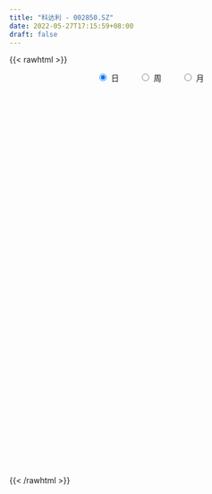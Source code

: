 ```yaml
---
title: "科达利 - 002850.SZ"
date: 2022-05-27T17:15:59+08:00
draft: false
---
```

{{< rawhtml >}}
    <div style="text-align: center">
        <label style="padding: 1rem;"><input style="margin-right: .5rem" type="radio" name="period" value="D" checked onclick="period_change(this)">日</label>
        <label style="padding: 1rem;"><input style="margin-right: .5rem" type="radio" name="period" value="W" onclick="period_change(this)">周</label>
        <label style="padding: 1rem;"><input style="margin-right: .5rem" type="radio" name="period" value="M" onclick="period_change(this)">月</label>
    </div>
    <div id="chart" style="height: 700px;"></div> 
    <script type="text/javascript">
        const D_v = [8852.21,30066.92,33154.39,33462.25,18638.58,18294.62,28351.31,39157.27,42223.7,30200.96,76128.68,51364.29,36550.21,45889.88,48882.57,44065.95,52196.34,45068.95,36604.32,23424.32,44771.76,37707.73,30859.67,38140.69,24973.86,29547.63,19395.68,15481.95,27227.5,39252.92,40523.25,29248.9,21623.69,22438.45,36012.1,44041.39,71607.81,50932.9,72960.17,74053.67,75441.62,69777.03,45376.3,66788.31,54844.62,72404.6,58725.28,47311.49,33997.04,52953.29,41732.44,45051.48,38647.37,33473.1,27329.57,33067.29,42450.78,68313.65,50047.4,38856.21,33109.71,51946.89,39412.15,42774.3,24843.84,17375.89,30153.15,24742.18,17095.13,26923.12,27243.72,26388.09,17491.39,30977.04,23630.47,27903.62,38369.24,33148.83,23748.26,42410.98,43921.45,32252.6,27781.19,37308.21,39874.77,42988.36,44381.83,28240.5,28998.34,28438.94,32382.62,58578.48,44269.0,29816.59,50413.33,41126.37,42199.83,37072.54,27801.3,41656.5,75785.31,61031.12,45985.28,38320.73,34606.17,25401.97,40719.85,44297.85,68586.89,82044.7,46610.12,36409.16,47594.82,28342.22,37047.84,50469.57,68604.83,30668.81,31199.04,24987.55,28970.82,39393.34,41716.6,35151.42,33028.85,26034.71,47794.78,44829.69,26312.33,17249.49,25497.39,25390.47,37491.61,26293.56,15249.6,22234.5,20046.37,36431.33,24786.0,25101.49,28606.16,25052.96,39548.45,17278.6,13368.01,14449.38,16641.12,17098.68,18133.66,21344.42,21238.33,28858.1,27069.37,18911.44,21521.79,20817.2,28140.37,34694.97,26286.65,23703.62,35861.76,25764.97,33074.13,28282.63,35754.27,46550.71,26034.76,27217.01,21541.18,18415.35,21951.27,12331.13,23340.0,22274.87,23998.26,24237.37,26864.11,52491.56,50272.51,20724.59,32658.2,41427.28,38353.11,27347.56,18449.79,17846.29,22499.95,28653.97,24590.87,20251.11,22431.47,19514.78,16734.54,18309.31,43935.85,62052.28,46394.76,49605.55,42332.3,35740.05,25874.8,40672.42,34314.84,28932.04,36354.86,28924.05,20476.98,16972.44,18002.49,28876.17,21839.25,16369.68,20082.23,27009.04,27562.19,23741.35,17607.93,30352.41,24797.27,24666.87,29943.02,38690.19,42003.81,30145.95,32960.08,25925.33,23025.52,17713.94,29250.82,24290.59,25429.95,43296.1,43528.25,35196.6,23747.55,26662.5,28012.64,38299.18,18262.38,15435.04,17592.13,18062.92,12735.4,17225.49,16893.81,12190.05,18705.23,21602.35,14916.63,20880.25]
const D_histogram = [0.0,0.1675724217,0.5597043369,0.8471240525,0.9894688223,1.0770447976,0.7747260476,0.3408753448,0.2390214599,0.3819154788,0.2359488609,0.4359601536,0.5074766441,0.8732900541,0.8366142433,0.836941723,0.7839920087,0.8126865635,0.7318233125,0.5307066935,-0.0594813798,-0.1966416307,-0.1116672295,0.0357059986,-0.00352274,-0.0697175345,-0.2364749903,-0.3913524127,-0.4839070036,-0.2848653751,0.0419243291,0.1378304625,0.1378435965,0.0570418689,0.0717827304,0.4799717728,1.2779261259,2.3346961695,3.557953524,4.8853265203,4.8726144934,4.3771582631,3.5645357173,2.3422982338,1.2438110774,0.935170379,0.3423909722,0.0038579256,-0.3474574544,-1.364215639,-1.6623347749,-1.5320194644,-1.5105127237,-1.3866855248,-1.608549526,-1.0066288172,-0.6822090821,0.0033242424,0.0598780716,0.1600084766,0.2716400795,-0.2881820785,-1.065545188,-1.7111669071,-2.2071659509,-2.5063536451,-2.2326283095,-2.0015513415,-1.6097876953,-1.1851541682,-1.3806911246,-1.5539640169,-1.591701278,-1.3107906602,-1.3273952261,-1.2959372856,-1.4216440313,-1.2913302402,-0.9177841742,-0.2347016973,-0.4671047641,-0.4324175726,-0.448423411,-0.7167014442,-0.539960121,0.1625385416,-0.0767755351,-0.1068075698,0.2847802381,0.249815697,0.4967047691,1.4056998018,1.3510256688,0.810000445,1.0693458871,0.9197578639,0.9305638321,0.2587114447,0.1767294749,0.895882595,1.8888429978,2.513458946,2.4622386531,2.2578278457,1.8106879881,1.3931965407,1.3487749954,1.2743015837,2.0555152913,2.7329581209,3.1755612134,3.0556919183,2.5373546923,1.800214322,1.3389357171,1.434864765,1.3900587055,1.4696677484,1.3202768537,1.32971885,1.0063912969,0.1597445789,-0.6140917469,-1.1722572236,-1.6149219669,-2.1290640603,-1.8846209434,-2.3672393375,-2.6632103313,-2.7645388675,-2.3079137375,-1.7559997325,-1.5477547456,-1.4482551945,-1.440496337,-1.0203255095,-1.1571632557,-1.8410262473,-1.8637046631,-2.0998489101,-1.7103483412,-1.8123865538,-2.1359338249,-2.0546653012,-1.8492271301,-1.8120752217,-1.9330195889,-1.850497143,-1.5940372509,-1.0720779687,-1.2719590358,-1.4164711512,-0.9235726422,-0.6187583982,-0.3342663015,-0.390135783,-0.8473041822,-1.534556741,-1.8333524981,-2.3052653484,-2.4664042722,-2.2938027303,-1.47875835,-0.4475815067,0.6176022687,1.7182155078,2.6131334364,2.5393784165,2.1381775303,1.6848828085,1.2921280093,0.7612756854,0.5229350618,0.4066001746,0.0839242726,-0.2564294815,-0.7965061838,-1.2736257132,-1.9821968724,-2.5960149026,-2.8727905622,-2.2189394809,-1.297089953,-0.6502167817,-0.3839648392,-0.3062901453,-0.2577969242,0.2629705941,0.5746231452,1.276582596,2.0394795908,2.5805776435,2.6272854011,1.9612891247,0.5177608046,-1.1723150288,-1.9833155503,-1.9783953008,-1.0971996289,-0.4648339505,0.0329908165,0.6579729372,1.601091834,2.7988413565,3.1924635664,3.0235887159,2.9564780618,2.6746916721,2.2568217907,1.4187263258,0.5669197131,-0.033490736,-0.0076993025,-0.351495985,-0.5793631228,-0.9003299025,-1.1626588149,-1.2533235966,-1.9538476387,-2.4143712158,-2.6999219351,-2.9795587528,-2.8523900353,-2.3767499066,-2.2182984616,-2.2147565842,-2.3722550205,-2.5794386244,-2.9067889737,-3.2028431588,-2.5083867239,-1.4703635443,-0.4343590878,0.2658293179,0.6430976629,1.1617602272,1.8853513638,2.9842528364,3.3752143788,3.5776156691,3.3922633077,3.3787595771,3.2030454755,3.1375320048,2.7710600187,2.4266830842,1.6766312223,1.0639103155,0.6071658947,0.1124761506]
const D_fast = [0.0,0.2094655271,0.7415235266,1.2407242553,1.6304362307,1.9872734053,1.8786361672,1.5300043007,1.4879057807,1.7262786693,1.6392992667,1.9483005978,2.1466862492,2.7308221727,2.9032999228,3.1128628333,3.2559111212,3.4877773169,3.5898698939,3.5214299484,2.9163715301,2.7300508715,2.7871084653,2.943408193,2.9032987695,2.8196745913,2.593798388,2.3410828625,2.1275515207,2.2553768053,2.5926475918,2.7230113409,2.757485374,2.6909441137,2.7236306577,3.2518126434,4.3692485279,6.0096926138,8.1224383493,10.6711429757,11.8765845722,12.4754179076,12.5539292912,11.9172663661,11.129731979,11.0548838755,10.5477022117,10.2101336465,9.7719539028,8.4141418085,7.7004389789,7.4477494233,7.0916279831,6.8687838008,6.2447824181,6.5950459226,6.7489133871,7.4352777723,7.5068011194,7.6469336435,7.8264752662,7.1946075887,6.1508581822,5.0774447362,4.0296542047,3.1038780993,2.8194463575,2.5501354901,2.5394522124,2.6677971976,2.12708746,1.5653235635,1.1296609829,1.0828739357,0.7344205632,0.4418941823,-0.0392235712,-0.2317423402,-0.0876423177,0.5367647348,0.187585477,0.1141682753,-0.0139434158,-0.46139681,-0.4196455171,0.323487781,0.0649798204,0.0082458933,0.4710287607,0.4985181438,0.8695834082,2.1300033913,2.4130856756,2.074560563,2.6012424769,2.6815939197,2.9250408459,2.3178663197,2.2800667187,3.2231904874,4.6883616397,5.9413423244,6.5056816947,6.8657278488,6.8712599883,6.802067676,7.0948398796,7.3389418637,8.6340343942,9.9947167541,11.2312101499,11.8752638344,11.9912652814,11.7041784916,11.577633816,12.0322790551,12.3349876721,12.782013652,12.9626919708,13.3045636795,13.2328339507,12.4261233775,11.4987641149,10.6475343323,9.8011390972,8.7547309888,8.5280188699,7.4535906414,6.4918170647,5.6993538116,5.5790005072,5.6919145792,5.5132208797,5.2506566322,4.8982914054,5.0633808556,4.6372522954,3.493132742,3.0045281604,2.2434216858,2.2053351694,1.6502003185,0.7926695912,0.3602717895,0.1034031781,-0.3124637189,-0.9166629833,-1.2967648232,-1.4388142438,-1.1848744538,-1.7027452799,-2.2013751831,-1.9393698346,-1.7892451901,-1.5883196689,-1.7417230961,-2.4107175409,-3.4816092849,-4.2387431665,-5.286972354,-6.0647123458,-6.4655614864,-6.0202066937,-5.100925227,-3.8813408845,-2.3511737684,-0.8029724807,-0.2418828965,-0.1085394001,-0.1406134197,-0.2103362167,-0.5508696192,-0.6584764774,-0.6731613209,-0.9748561548,-1.3793172793,-2.1185205275,-2.9140464852,-4.1181668625,-5.3809886183,-6.3759619185,-6.2768457074,-5.6792686678,-5.1949496919,-5.0246889592,-5.0235868017,-5.0395428115,-4.4530326448,-3.9977243073,-2.9766192075,-1.703852315,-0.5176098515,0.1859192564,0.0102452611,-1.3038428578,-3.2869974484,-4.5938268575,-5.0835054332,-4.4766096685,-3.9604524778,-3.4543800066,-2.6649046516,-1.3215127963,0.5759470653,1.7676851669,2.3547074953,3.0267163566,3.413602885,3.5599384512,3.0765245678,2.3664478834,1.7576647502,1.7815313582,1.3498606794,0.9771527609,0.4311035056,-0.1218901105,-0.5258857914,-1.7148717431,-2.7789881242,-3.7395193273,-4.7640458332,-5.3499746246,-5.4685219725,-5.8646451429,-6.4147924115,-7.165354603,-8.017397863,-9.0714454557,-10.1682104305,-10.1008506766,-9.430418383,-8.5030036985,-7.7363579634,-7.1983152026,-6.3892125815,-5.1942836039,-3.3493189223,-2.1145537851,-1.0177485776,-0.3550351121,0.4761510516,1.1011983189,1.8200678495,2.146360868,2.4086547045,2.0777606482,1.7310173203,1.4260643732,0.9594936668]
const D_slow = [0.0,0.0418931054,0.1818191896,0.3936002028,0.6409674084,0.9102286077,1.1039101196,1.1891289558,1.2488843208,1.3443631905,1.4033504057,1.5123404442,1.6392096052,1.8575321187,2.0666856795,2.2759211103,2.4719191124,2.6750907533,2.8580465814,2.9907232548,2.9758529099,2.9266925022,2.8987756948,2.9077021945,2.9068215095,2.8893921258,2.8302733783,2.7324352751,2.6114585242,2.5402421804,2.5507232627,2.5851808784,2.6196417775,2.6339022447,2.6518479273,2.7718408705,3.091322402,3.6749964444,4.5644848254,5.7858164554,7.0039700788,8.0982596446,8.9893935739,9.5749681323,9.8859209017,10.1197134964,10.2053112395,10.2062757209,10.1194113573,9.7783574475,9.3627737538,8.9797688877,8.6021407068,8.2554693256,7.8533319441,7.6016747398,7.4311224692,7.4319535298,7.4469230478,7.4869251669,7.5548351868,7.4827896671,7.2164033702,6.7886116434,6.2368201556,5.6102317444,5.052074667,4.5516868316,4.1492399078,3.8529513657,3.5077785846,3.1192875804,2.7213622609,2.3936645958,2.0618157893,1.7378314679,1.3824204601,1.0595879,0.8301418565,0.7714664322,0.6546902411,0.546585848,0.4344799952,0.2553046342,0.1203146039,0.1609492393,0.1417553555,0.1150534631,0.1862485226,0.2487024468,0.3728786391,0.7243035896,1.0620600068,1.264560118,1.5318965898,1.7618360558,1.9944770138,2.059154875,2.1033372437,2.3273078925,2.7995186419,3.4278833784,4.0434430417,4.6079000031,5.0605720001,5.4088711353,5.7460648842,6.0646402801,6.5785191029,7.2617586331,8.0556489365,8.8195719161,9.4539105891,9.9039641696,10.2386980989,10.5974142902,10.9449289665,11.3123459036,11.6424151171,11.9748448296,12.2264426538,12.2663787985,12.1128558618,11.8197915559,11.4160610642,10.8837950491,10.4126398133,9.8208299789,9.1550273961,8.4638926792,7.8869142448,7.4479143117,7.0609756253,6.6989118267,6.3387877424,6.083706365,5.7944155511,5.3341589893,4.8682328235,4.343270596,3.9156835107,3.4625868722,2.928603416,2.4149370907,1.9526303082,1.4996115028,1.0163566055,0.5537323198,0.1552230071,-0.1127964851,-0.4307862441,-0.7849040319,-1.0157971924,-1.170486792,-1.2540533673,-1.3515873131,-1.5634133586,-1.9470525439,-2.4053906684,-2.9817070055,-3.5983080736,-4.1717587562,-4.5414483437,-4.6533437203,-4.4989431532,-4.0693892762,-3.4161059171,-2.781261313,-2.2467169304,-1.8254962283,-1.502464226,-1.3121453046,-1.1814115392,-1.0797614955,-1.0587804274,-1.1228877978,-1.3220143437,-1.640420772,-2.1359699901,-2.7849737157,-3.5031713563,-4.0579062265,-4.3821787148,-4.5447329102,-4.64072412,-4.7172966563,-4.7817458874,-4.7160032389,-4.5723474525,-4.2532018035,-3.7433319058,-3.098187495,-2.4413661447,-1.9510438635,-1.8216036624,-2.1146824196,-2.6105113072,-3.1051101324,-3.3794100396,-3.4956185272,-3.4873708231,-3.3228775888,-2.9226046303,-2.2228942912,-1.4247783996,-0.6688812206,0.0702382948,0.7389112129,1.3031166605,1.657798242,1.7995281703,1.7911554863,1.7892306606,1.7013566644,1.5565158837,1.3314334081,1.0407687043,0.7274378052,0.2389758955,-0.3646169084,-1.0395973922,-1.7844870804,-2.4975845892,-3.0917720659,-3.6463466813,-4.2000358273,-4.7930995825,-5.4379592386,-6.164656482,-6.9653672717,-7.5924639527,-7.9600548387,-8.0686446107,-8.0021872812,-7.8414128655,-7.5509728087,-7.0796349678,-6.3335717587,-5.489768164,-4.5953642467,-3.7472984198,-2.9026085255,-2.1018471566,-1.3174641554,-0.6246991507,-0.0180283797,0.4011294259,0.6671070048,0.8188984785,0.8470175161]
const D_data = [['2021-05-18', 68.7687, 67.311, 66.9216, 68.7687],['2021-05-19', 66.9915, 69.9368, 66.2128, 70.3561],['2021-05-20', 70.2962, 74.5792, 67.9699, 75.6275],['2021-05-21', 74.3696, 75.7174, 73.4111, 76.2665],['2021-05-24', 74.5892, 75.8771, 74.3496, 77.6842],['2021-05-25', 75.8871, 76.7557, 75.378, 77.2349],['2021-05-26', 78.3132, 72.1731, 69.0782, 78.3132],['2021-05-27', 71.4743, 69.1381, 68.7687, 72.872],['2021-05-28', 69.4376, 72.253, 68.9883, 73.3313],['2021-05-31', 72.3429, 75.8672, 72.3429, 76.9654],['2021-06-01', 76.0668, 72.6823, 71.8836, 76.2765],['2021-06-02', 73.4611, 77.6443, 73.0317, 78.6327],['2021-06-03', 77.2749, 77.3747, 75.9271, 79.5412],['2021-06-04', 76.4163, 83.0555, 76.0569, 83.7145],['2021-06-07', 82.9657, 79.8707, 79.5811, 84.5731],['2021-06-08', 80.4497, 81.2185, 80.4497, 84.6729],['2021-06-09', 82.5663, 81.3982, 80.4697, 84.0639],['2021-06-10', 81.518, 83.365, 81.518, 85.3418],['2021-06-11', 83.365, 82.8658, 81.5679, 85.5415],['2021-06-15', 82.6661, 81.518, 80.0704, 84.3434],['2021-06-16', 81.1486, 75.1084, 74.729, 82.0871],['2021-06-17', 75.8871, 79.1319, 75.7973, 79.5312],['2021-06-18', 79.8707, 82.0671, 77.9538, 82.4665],['2021-06-21', 82.1769, 83.8642, 79.6011, 84.2436],['2021-06-22', 83.8642, 82.2468, 81.1187, 83.8742],['2021-06-23', 82.6661, 82.0072, 80.3699, 82.9657],['2021-06-24', 82.0072, 80.3998, 79.1618, 82.0871],['2021-06-25', 80.5995, 79.8208, 78.8723, 81.5579],['2021-06-28', 79.671, 79.9605, 78.9522, 82.6661],['2021-06-29', 81.3683, 83.964, 79.042, 84.2536],['2021-06-30', 83.7943, 87.2587, 81.9573, 87.4185],['2021-07-01', 88.2571, 85.9508, 84.1937, 88.2571],['2021-07-02', 85.6613, 85.4916, 83.365, 87.069],['2021-07-05', 85.851, 84.7128, 83.4649, 87.708],['2021-07-06', 85.7112, 86.1605, 83.5847, 89.7547],['2021-07-07', 86.1206, 92.8497, 83.9141, 93.7282],['2021-07-08', 93.1492, 102.1346, 92.9295, 102.1346],['2021-07-09', 107.1964, 112.3481, 105.1997, 112.3481],['2021-07-12', 112.9072, 123.5799, 112.4879, 123.5799],['2021-07-13', 125.7664, 135.9399, 122.8012, 135.9399],['2021-07-14', 137.2677, 127.5435, 123.9194, 137.2677],['2021-07-15', 127.843, 124.9078, 118.558, 130.5886],['2021-07-16', 125.9461, 121.7928, 120.8144, 127.7731],['2021-07-19', 122.0324, 114.8341, 113.8157, 123.9992],['2021-07-20', 113.3165, 112.9172, 111.8189, 116.0122],['2021-07-21', 114.7941, 121.3036, 113.037, 123.5999],['2021-07-22', 121.3036, 117.2601, 113.3165, 121.3036],['2021-07-23', 118.8076, 119.5165, 116.1819, 124.0092],['2021-07-26', 119.806, 118.7976, 115.3832, 120.7744],['2021-07-27', 118.7078, 107.476, 107.3362, 120.2154],['2021-07-28', 107.3262, 113.0669, 105.8286, 114.7043],['2021-07-29', 117.3101, 118.0089, 114.8141, 121.3036],['2021-07-30', 120.8044, 117.0904, 113.3165, 121.2936],['2021-08-02', 117.8192, 118.8076, 112.6975, 120.4649],['2021-08-03', 117.1902, 114.1552, 110.8206, 117.6196],['2021-08-04', 114.8141, 125.5667, 114.2151, 125.5667],['2021-08-05', 125.7963, 124.9976, 118.9674, 128.9612],['2021-08-06', 134.5721, 133.0546, 130.2691, 137.4974],['2021-08-09', 133.2942, 128.2723, 120.0057, 134.3125],['2021-08-10', 126.7647, 130.3989, 125.357, 132.8649],['2021-08-11', 127.2739, 132.3657, 124.1989, 133.0546],['2021-08-12', 129.8697, 123.7995, 119.1271, 129.8797],['2021-08-13', 125.7963, 117.949, 115.9722, 127.3338],['2021-08-16', 116.5713, 115.6228, 111.0302, 116.8708],['2021-08-17', 114.8141, 113.7558, 112.8173, 116.8608],['2021-08-18', 113.7558, 113.017, 111.5194, 116.102],['2021-08-19', 113.646, 118.9873, 112.997, 122.2021],['2021-08-20', 121.3735, 118.8076, 116.6711, 121.693],['2021-08-23', 118.6778, 121.683, 115.0337, 122.5016],['2021-08-24', 119.8559, 123.7596, 117.6096, 127.2939],['2021-08-25', 123.1905, 116.102, 114.3948, 123.1905],['2021-08-26', 116.751, 114.6743, 113.8157, 119.207],['2021-08-27', 114.0453, 114.9539, 114.0453, 116.6212],['2021-08-30', 114.0953, 118.8076, 114.0953, 124.3886],['2021-08-31', 118.8076, 115.0537, 112.3181, 119.806],['2021-09-01', 113.6859, 114.9139, 113.3165, 117.5597],['2021-09-02', 113.7758, 111.8189, 108.105, 116.8109],['2021-09-03', 111.8289, 114.1252, 109.8821, 117.36],['2021-09-06', 114.8241, 117.7893, 109.9719, 119.796],['2021-09-07', 118.1088, 124.1889, 112.4978, 126.0259],['2021-09-08', 124.6582, 113.7558, 112.8273, 124.9776],['2021-09-09', 113.7558, 116.2917, 112.428, 116.7909],['2021-09-10', 114.8141, 115.4231, 112.0386, 116.5713],['2021-09-13', 116.4514, 111.0702, 106.9768, 116.6312],['2021-09-14', 109.8022, 115.9223, 107.7555, 117.6096],['2021-09-15', 115.0537, 124.768, 113.9555, 127.2739],['2021-09-16', 124.8978, 114.275, 112.2882, 125.7664],['2021-09-17', 113.616, 116.112, 112.1185, 118.0588],['2021-09-22', 114.8141, 122.4717, 112.6177, 126.7647],['2021-09-23', 124.139, 118.3384, 115.4231, 125.1374],['2021-09-24', 119.6063, 122.7912, 116.6212, 126.0958],['2021-09-27', 123.0508, 135.0713, 123.0508, 135.0713],['2021-09-28', 131.1476, 126.5451, 121.9026, 131.1476],['2021-09-29', 124.7081, 119.8659, 119.826, 126.605],['2021-09-30', 120.8044, 130.0894, 119.8759, 131.8565],['2021-10-08', 131.4072, 126.2955, 125.2971, 134.0529],['2021-10-11', 128.452, 128.9412, 123.0508, 137.4774],['2021-10-12', 131.7866, 119.3567, 117.2601, 131.7866],['2021-10-13', 120.5748, 125.1773, 117.8092, 128.0427],['2021-10-14', 129.2807, 137.697, 125.3171, 137.697],['2021-10-15', 142.5093, 147.2616, 139.7737, 151.4648],['2021-10-18', 150.2068, 149.2483, 145.764, 153.0522],['2021-10-19', 149.6976, 144.8654, 141.4709, 150.3565],['2021-10-20', 145.135, 144.7656, 140.802, 146.7724],['2021-10-21', 146.7624, 142.2796, 139.1247, 146.7624],['2021-10-22', 142.8487, 142.3395, 139.7737, 144.2564],['2021-10-25', 142.3395, 147.6609, 142.3295, 151.2551],['2021-10-26', 149.7675, 148.859, 147.0619, 156.6264],['2021-10-27', 142.7688, 163.7449, 140.792, 163.7449],['2021-10-28', 164.2341, 169.3158, 162.1075, 176.4144],['2021-10-29', 170.8534, 172.8801, 165.8315, 173.7387],['2021-11-01', 172.8501, 170.4141, 166.73, 175.7155],['2021-11-02', 170.7236, 167.2392, 164.7333, 173.7187],['2021-11-03', 166.6901, 164.2141, 161.0692, 170.2144],['2021-11-04', 165.3822, 167.1194, 162.3072, 170.1245],['2021-11-05', 167.6286, 175.7155, 163.7149, 182.7042],['2021-11-08', 181.6958, 176.7638, 174.7171, 192.7679],['2021-11-09', 179.709, 181.1567, 174.8269, 183.7026],['2021-11-10', 178.3113, 180.8572, 172.7203, 183.8723],['2021-11-11', 180.7074, 185.2201, 178.6108, 190.6813],['2021-11-12', 186.6478, 182.8639, 178.8804, 191.2903],['2021-11-15', 181.6958, 175.3461, 174.4875, 185.6694],['2021-11-16', 176.2247, 173.4192, 171.722, 181.7058],['2021-11-17', 174.8169, 173.4991, 167.2292, 174.8169],['2021-11-18', 170.7435, 172.7703, 160.4702, 174.6971],['2021-11-19', 171.4724, 169.3658, 166.2508, 172.6904],['2021-11-22', 172.1413, 178.0517, 168.5371, 183.1035],['2021-11-23', 176.7139, 168.0279, 167.0296, 177.243],['2021-11-24', 167.7284, 167.5886, 164.8331, 171.692],['2021-11-25', 169.5255, 168.0279, 164.903, 170.2643],['2021-11-26', 169.0263, 175.1165, 168.1378, 175.7155],['2021-11-29', 172.7104, 178.511, 169.2759, 181.7058],['2021-11-30', 177.6923, 175.9751, 172.7203, 179.709],['2021-12-01', 175.0865, 175.2263, 168.8366, 178.2015],['2021-12-02', 171.1129, 174.138, 171.1129, 177.4227],['2021-12-03', 174.3976, 180.368, 171.0331, 182.6742],['2021-12-06', 180.7174, 174.1281, 174.0382, 182.7241],['2021-12-07', 174.7171, 164.6334, 160.1407, 175.2263],['2021-12-08', 165.7816, 170.2443, 165.1426, 170.6437],['2021-12-09', 169.5654, 165.9313, 163.8647, 169.835],['2021-12-10', 165.2924, 173.2495, 163.5452, 177.0933],['2021-12-13', 173.2495, 166.9796, 165.7317, 173.2595],['2021-12-14', 166.6901, 161.9178, 159.9211, 168.627],['2021-12-15', 162.1974, 165.0328, 161.4985, 165.532],['2021-12-16', 165.7317, 166.111, 163.0959, 170.7236],['2021-12-17', 166.151, 163.4354, 163.2357, 169.8849],['2021-12-20', 163.1858, 159.9011, 158.723, 165.3822],['2021-12-21', 158.4235, 160.9394, 155.7478, 162.5169],['2021-12-22', 160.7397, 162.7066, 160.2306, 167.1693],['2021-12-23', 162.7066, 167.0795, 161.8579, 169.4257],['2021-12-24', 167.1294, 157.9243, 157.3852, 168.2476],['2021-12-27', 155.7478, 156.5166, 154.2203, 161.9478],['2021-12-28', 155.7378, 164.3838, 155.7378, 165.3123],['2021-12-29', 164.9429, 163.4154, 158.8328, 164.9429],['2021-12-30', 164.7333, 164.2041, 161.6183, 167.7284],['2021-12-31', 164.1842, 160.0808, 158.7629, 168.7268],['2022-01-04', 163.7349, 152.9523, 151.2651, 163.7349],['2022-01-05', 153.7511, 145.754, 144.8654, 154.41],['2022-01-06', 144.7656, 146.2831, 143.1083, 147.5611],['2022-01-07', 146.3231, 139.9734, 139.9534, 149.5678],['2022-01-10', 140.5325, 139.7637, 137.2478, 142.2696],['2022-01-11', 140.6223, 141.5109, 139.7737, 145.764],['2022-01-12', 143.7672, 150.107, 139.9135, 151.5546],['2022-01-13', 150.1569, 156.3968, 147.7608, 157.8145],['2022-01-14', 154.6296, 161.9278, 153.6312, 162.437],['2022-01-17', 166.9597, 168.577, 165.0028, 176.7139],['2022-01-18', 169.7352, 172.6205, 167.7284, 174.6971],['2022-01-19', 171.722, 164.3339, 161.0692, 172.1712],['2022-01-20', 164.6833, 160.4602, 159.4618, 165.7317],['2022-01-21', 160.4702, 158.733, 155.9375, 162.2373],['2022-01-24', 157.3153, 158.1539, 154.9491, 159.7314],['2022-01-25', 158.1739, 154.5398, 153.7511, 161.0692],['2022-01-26', 156.7362, 156.4567, 150.2467, 157.5948],['2022-01-27', 156.5266, 157.2354, 155.8676, 165.0128],['2022-01-28', 155.648, 153.5015, 150.5562, 158.4235],['2022-02-07', 156.866, 151.2551, 150.3466, 159.7314],['2022-02-08', 150.4664, 145.764, 139.7737, 150.9156],['2022-02-09', 148.2799, 142.7489, 135.0613, 148.2899],['2022-02-10', 140.8919, 135.0513, 130.3889, 143.268],['2022-02-11', 132.805, 130.4588, 129.2907, 135.8101],['2022-02-14', 130.4588, 129.6201, 127.7931, 133.3341],['2022-02-15', 130.1293, 139.7238, 129.7399, 140.1531],['2022-02-16', 142.1598, 145.3447, 137.3975, 147.7608],['2022-02-17', 144.7656, 144.7356, 141.1415, 146.7624],['2022-02-18', 143.7672, 141.3711, 138.6555, 144.7656],['2022-02-21', 143.268, 138.9949, 137.9966, 147.7508],['2022-02-22', 139.8735, 138.0664, 133.3641, 140.2729],['2022-02-23', 139.0748, 144.8555, 137.7769, 146.2133],['2022-02-24', 143.7672, 144.1666, 140.7521, 149.4181],['2022-02-25', 146.7624, 151.924, 145.784, 154.2303],['2022-02-28', 150.7559, 157.4251, 150.6361, 158.6431],['2022-03-01', 159.4319, 159.5517, 154.2502, 160.9194],['2022-03-02', 159.7314, 156.6464, 154.4998, 160.7397],['2022-03-03', 155.8477, 147.5611, 147.4712, 157.2354],['2022-03-04', 149.1186, 132.8149, 132.805, 149.5578],['2022-03-07', 129.8198, 120.6746, 119.9658, 130.5586],['2022-03-08', 122.1422, 123.3004, 120.1455, 128.5918],['2022-03-09', 123.3004, 129.3406, 122.9809, 131.577],['2022-03-10', 135.7801, 141.0316, 134.7818, 142.1698],['2022-03-11', 138.2761, 140.9019, 135.3808, 142.7189],['2022-03-14', 140.6223, 141.6107, 136.2594, 143.8671],['2022-03-15', 141.3212, 146.0435, 139.8136, 149.7975],['2022-03-16', 147.8905, 154.7494, 145.764, 156.7462],['2022-03-17', 157.3053, 165.1526, 157.1955, 168.7268],['2022-03-18', 163.675, 161.5384, 154.8193, 164.0344],['2022-03-21', 155.8177, 157.4451, 154.8193, 160.6099],['2022-03-22', 158.7829, 160.4402, 157.465, 165.2325],['2022-03-23', 161.8879, 159.1224, 157.8444, 163.2856],['2022-03-24', 158.723, 157.6447, 155.6779, 160.5301],['2022-03-25', 157.6447, 150.6561, 148.2599, 157.6447],['2022-03-28', 147.4513, 146.9421, 144.9852, 153.7411],['2022-03-29', 147.611, 146.6226, 145.165, 150.5762],['2022-03-30', 147.7608, 153.152, 147.7608, 154.5398],['2022-03-31', 148.6393, 147.7608, 144.506, 150.6561],['2022-04-01', 146.2831, 147.5211, 140.5724, 147.9604],['2022-04-06', 146.7424, 144.4761, 139.8036, 146.7424],['2022-04-07', 143.2481, 142.9685, 140.4626, 145.5344],['2022-04-08', 143.7472, 143.3179, 138.975, 149.1785],['2022-04-11', 143.278, 132.3058, 131.3972, 143.278],['2022-04-12', 134.1827, 130.3989, 127.2839, 136.4391],['2022-04-13', 130.3789, 128.4121, 125.8962, 131.3473],['2022-04-14', 130.0694, 124.4685, 119.9857, 130.7882],['2022-04-15', 124.5883, 126.5052, 116.3416, 129.4504],['2022-04-18', 126.5052, 130.0095, 122.6015, 130.2791],['2022-04-19', 131.6568, 125.4269, 123.5799, 131.9863],['2022-04-20', 127.5834, 121.5831, 120.3451, 127.5834],['2022-04-21', 120.3052, 116.6611, 115.0637, 123.0008],['2022-04-22', 112.5877, 112.3281, 110.8206, 116.2817],['2022-04-25', 109.8222, 106.3378, 106.3278, 112.5478],['2022-04-26', 105.629, 101.6454, 101.2261, 107.7356],['2022-04-27', 97.9514, 111.809, 97.8416, 111.809],['2022-04-28', 111.9188, 118.1088, 111.9188, 120.2852],['2022-04-29', 118.9175, 121.8028, 113.2866, 122.9809],['2022-05-05', 120.43, 121.09, 115.37, 122.0],['2022-05-06', 117.92, 119.2, 116.0, 121.09],['2022-05-09', 118.9, 123.03, 116.81, 123.3],['2022-05-10', 122.0, 129.15, 120.02, 129.99],['2022-05-11', 128.99, 139.8, 126.5, 142.03],['2022-05-12', 137.1, 136.68, 134.6, 139.45],['2022-05-13', 136.6, 138.0, 133.76, 138.06],['2022-05-16', 138.0, 135.39, 134.71, 139.8],['2022-05-17', 134.79, 139.25, 134.0, 140.97],['2022-05-18', 140.64, 138.99, 137.5, 140.9],['2022-05-19', 137.05, 142.02, 135.05, 142.97],['2022-05-20', 141.99, 139.31, 138.3, 142.79],['2022-05-23', 139.0, 139.7, 136.7, 140.5],['2022-05-24', 139.1, 133.32, 133.3, 140.46],['2022-05-25', 133.34, 132.52, 130.65, 135.66],['2022-05-26', 132.52, 132.35, 130.6, 134.2],['2022-05-27', 133.68, 129.7, 128.0, 136.5]]
const W_v = [102208.55,104605.72,59069.05,39863.77,32440.59,33064.44,32629.77,75878.05,81971.28,148203.58,86696.93,65608.84,68004.47,65415.38,76464.19,131350.33,93858.09,204553.48,71337.31,52993.75,61160.09,42239.56,47628.73,54012.07,24085.17,34311.82,50384.93,48043.83,82860.86,34331.77,20294.48,10976.14,59280.75,83162.39,114013.96,63063.66,66836.89,77014.55,59012.74,44904.37,26235.78,27459.65,52437.37,45745.24,89988.17,68904.02,186107.02,160696.22,89589.7,125330.5,96811.88,249146.97,164825.35,103485.19,85281.16,77648.23,47469.11,47248.53,48031.8,64612.32,59497.5,70885.55,42486.67,56022.73,56492.6,59056.37,59751.05,71080.63,95173.73,76477.64,97359.3,90939.36,79557.32,47639.05,125515.04,117202.63,112485.51,58166.39,146745.55,106164.62,142769.06,134313.57,162537.81,171501.68,138768.44,92254.48,80044.87,134600.46,111766.78,125861.89,224076.56,30273.93,86734.85,68126.86,70369.6,67601.4,39440.66,58546.82,54575.29,83939.22,87020.3,46657.61,189216.84,156639.81,90859.17,76867.97,170124.98,341904.77,189485.37,281941.29,229696.89,211987.63,168450.61,55006.24,114748.61,116938.64,110728.12,305084.55,386589.39,170202.6,266123.72,280965.41,192659.4,212048.8,214900.01,248162.15,197981.6,294512.72,232748.42,178545.16,400072.94,247209.07,331224.24,354901.7,222999.01,176075.77,205919.46,227027.86,216952.54,173253.03,312633.71,208838.89,169382.06,125615.56,169111.27,239661.05,187421.09,147434.08,159732.8,237557.87,136529.17,133803.26,127953.63,222098.54,203386.33,187234.31,218584.57,167570.79,190897.09,115164.91,137698.13,81132.22,95332.33,51089.48,32363.98,27010.64,117179.02,77226.43,108093.75,277153.79,101296.59,73738.27,63370.33,80600.78,94527.72,93279.87,174016.29,131460.97,252539.79,130135.18,137432.56,181091.03,118566.44,50215.32,38870.84,98957.88,75974.15,68557.12,67192.42,55193.32,69067.64,49742.53,102078.74,122107.1,105641.2,27943.86,66612.18,123064.81,146665.48,240134.02,226818.13,136763.48,127539.81,157876.26,225032.65,337608.79,300074.3,212381.62,204634.39,213372.36,139889.36,115141.45,154029.2,170114.48,192793.67,89819.9,183077.4,41126.37,224515.48,205345.27,282259.41,199863.61,184431.05,175324.92,161683.68,126659.74,134971.35,109697.4,94456.21,117177.9,112825.61,158737.76,139759.01,103895.53,174590.14,158235.94,113842.19,120925.95,236124.94,166148.96,113252.13,112862.39,71701.69,160101.16,129770.82,165795.71,58944.15,126671.74,82509.75,88294.51]
const W_histogram = [0.0,-0.4674388604,-0.578765935,-0.8034559046,-1.0291365774,-1.0403385066,-0.9589828578,-0.566384048,-0.3583275045,-0.0742816646,0.2393598081,0.494364894,0.4527762746,0.2679500323,0.2909494477,-0.2289377014,-0.4373751937,-0.6628444966,-0.8582618552,-0.9790555197,-1.2134764761,-1.2940001032,-1.2028127125,-1.0338506606,-0.8508684256,-0.7817509716,-0.7767045494,-0.721061881,-1.0559212108,-1.2606380078,-1.2618358969,-1.1466433882,-0.8477613636,-0.3943473922,0.1450903088,0.1784657153,0.4134957518,0.6437527665,0.6905972567,0.5756884368,0.4803512505,0.3542717353,0.399458355,0.4611223228,0.5870385462,0.5512313705,0.7911657307,0.5812896439,0.1737036709,0.1210782791,-0.0448410944,0.2093629321,0.1524510144,0.1424579306,0.1025682368,-0.0325070366,-0.1843818451,-0.2870376673,-0.3214866682,-0.3526192258,-0.3360136865,-0.2457423628,-0.1710981784,-0.3152391368,-0.3282745294,-0.2689805338,-0.136144429,-0.0221322694,0.1687456855,0.1787970992,0.2712679353,0.3529236009,0.3826253617,0.403020935,0.5339903645,0.6748158012,0.7270764542,0.743233661,0.8394562876,0.89559735,1.0118316957,1.0915614973,1.2783005375,1.3095565969,1.3145383185,1.2540628075,1.0789519346,0.8875754746,0.7265795197,0.6534335166,0.4604162003,0.2426758547,-0.0517365842,-0.2107753547,-0.3444255761,-0.3577580046,-0.4057931182,-0.3961676908,-0.3164608239,-0.2817372076,-0.1846037906,-0.1517693355,0.0558771134,0.2810569022,0.3705792014,0.3220561406,0.4508921686,0.740081994,0.8046542612,1.0080781639,1.2241711761,1.2663293615,1.3083187832,1.1228317708,0.9373970664,0.59752723,0.3507587444,0.1839833938,0.2212567309,0.0921465823,0.2723376947,0.3603339661,0.5015837315,0.5872665055,0.7645976147,0.9902288471,1.0921540662,1.3486265497,1.8785153387,1.8887421939,2.1761114042,2.1164505164,2.2901892249,1.9495774137,1.3867208192,0.564047166,-0.3707765598,-1.2734962348,-1.8608986157,-2.1972655341,-1.780137166,-1.5213062603,-0.9090522358,-0.5667811919,-0.4205023359,-0.611408125,-0.3489840819,-0.2618705004,-0.2403106941,0.0293684216,0.5407642826,1.0853846128,1.9648741779,1.6202058068,1.2242201347,0.9080858417,0.2688557816,-0.013798325,-0.0619251837,-0.1904407921,-0.1460976115,-0.7344865759,-0.6720554994,-0.7830105154,-0.884469006,-0.6580707246,-0.2645049844,-0.2304060381,-0.7329918509,-0.4350102409,-0.3336648144,-0.5927155826,-1.0214157418,-1.2857135378,-1.042527772,-0.6015718987,0.5510310774,1.3476610706,1.201438138,0.3058644013,-0.1024786564,-0.4977272282,-0.864184397,-1.1621872409,-1.4434944905,-1.6988406012,-1.7808517505,-2.1271596004,-2.1769919006,-2.130657566,-1.9383704282,-1.9430601858,-1.541617343,-0.6228938233,-0.1599805849,-0.0211426771,-0.1296156413,0.3239398937,0.375079748,1.0809377592,1.456197984,1.5623902328,1.3984256603,1.5757908512,3.3062274829,4.8006708979,5.3099086059,5.1532811392,5.7493935645,4.7901534905,3.9142137718,2.8267540474,1.8503298057,1.1261835935,0.5566895465,0.4950004429,0.7932024125,0.5916651171,1.6662426815,1.8284110374,3.6691771927,4.6891159886,5.4056673608,4.5645665611,4.0092613273,3.6212015401,2.5606327418,0.9562819983,-0.6323701693,-1.6371333832,-3.6403536922,-3.4717925319,-3.547887349,-3.8952298599,-5.5221680589,-5.6863303437,-4.9350231371,-5.5310137824,-5.1920239391,-3.472063402,-2.9802430089,-2.782771939,-2.8419726108,-3.8571781619,-5.241381174,-5.2629536479,-5.1880873329,-3.6789982738,-2.4578608852,-2.1725069916]
const W_fast = [0.0,-0.5842985755,-0.8403171338,-1.2658710796,-1.7488358967,-2.0201224526,-2.1785125182,-1.9275097205,-1.8090350531,-1.5435596293,-1.1700782046,-0.7914818952,-0.719876446,-0.8377151801,-0.7419784028,-1.3190999773,-1.6368812681,-2.0280616951,-2.4380445175,-2.8036020619,-3.3413921373,-3.7454157902,-3.9549315777,-4.0444321909,-4.0741670624,-4.2004873512,-4.3896170664,-4.5142398682,-5.1130795007,-5.6329557997,-5.9496126629,-6.1210810013,-6.0341393176,-5.6793121943,-5.103601916,-5.0256100807,-4.6872061062,-4.2960109,-4.0765170956,-4.0475038062,-4.02275318,-4.0602647614,-3.9152135529,-3.7382690044,-3.4655931444,-3.3635924775,-2.9258666846,-2.9904203604,-3.3545804157,-3.3769362378,-3.5540658848,-3.2475211253,-3.2663202895,-3.2406988906,-3.2549465252,-3.3981485577,-3.5961188275,-3.7705340665,-3.8853547345,-4.0046420985,-4.0720399809,-4.0432042479,-4.0113346081,-4.2342853506,-4.3293893757,-4.3373405135,-4.2385405159,-4.1300614237,-3.8969970474,-3.8422463589,-3.681958539,-3.5120719731,-3.386713872,-3.2655630648,-3.0010960442,-2.6915666572,-2.4575368907,-2.2555712686,-1.9494845702,-1.6694441703,-1.3002519006,-0.9476317247,-0.4413175501,-0.0826723415,0.2509439597,0.5039841506,0.5986112613,0.62912867,0.649777595,0.7399899711,0.6620767048,0.5050053229,0.197658738,-0.0140738712,-0.2338304866,-0.3366024163,-0.4860858094,-0.5755023048,-0.5749106438,-0.6106213295,-0.5596388601,-0.5647467389,-0.3431310116,-0.0476869972,0.1344801023,0.1664710766,0.4080301467,0.8822404707,1.1479763031,1.6034197468,2.1255555531,2.4842960788,2.8533651963,2.9485861266,2.9975006888,2.8070126599,2.6479338605,2.5271543582,2.6197418781,2.513668375,2.7619439111,2.940023674,3.2066693723,3.4391687727,3.8076492856,4.2808377298,4.6558014654,5.2494305864,6.2489482101,6.7313606137,7.5627576751,8.0322094163,8.7784954311,8.9252779733,8.7091015837,8.0274397219,6.9999218561,5.7788281225,4.7262010876,3.8405177857,3.8126118623,3.691116203,4.0761071685,4.2766829144,4.3178361865,3.9740783661,4.1492563887,4.1709023451,4.1323844779,4.409405699,5.0559926306,5.871959114,7.2426672236,7.3030503041,7.2131196657,7.1240068332,6.5519907184,6.2658870306,6.2022788759,6.0261530696,6.0339718473,5.261961239,5.1563784406,4.8496707957,4.5270950536,4.5889756538,4.916415148,4.8929125847,4.2070788092,4.396307859,4.4142370819,4.0070074181,3.3229533234,2.7372271429,2.7197809658,3.0103438644,4.3007046099,5.4342498707,5.5883864726,4.7692788362,4.3353161144,3.8156357356,3.2331324675,2.6445828133,2.0024019411,1.3223456801,0.7951215932,-0.0829761568,-0.6770564322,-1.1633864891,-1.4556919583,-1.9461467623,-1.9301082554,-1.1671081914,-0.7441900993,-0.6106378607,-0.7515147352,-0.2169742268,-0.0720644356,0.9040280155,1.6433377363,2.1401275433,2.3257693859,2.8970822895,5.4540757919,8.1486869315,9.9854017909,11.1170946091,13.1505554255,13.3888537241,13.4914674484,13.1106962358,12.5968544455,12.1542541317,11.7239324713,11.7859934784,12.2824960512,12.228875035,13.7200132698,14.3392843851,17.0973448386,19.2895626316,21.3575308441,21.6575716846,22.1045817827,22.6218223805,22.2014117676,20.8361315237,19.0893868138,17.6753402541,14.762031522,14.0626445493,13.099577895,11.7784279191,8.7709477054,7.1852028347,6.702754257,4.7240101661,3.7649940246,4.6169387112,4.3636983521,3.8654764372,3.0957826128,1.1162825212,-1.5782657845,-2.9155766703,-4.1377321885,-3.5483926979,-2.9417205305,-3.1994933848]
const W_slow = [0.0,-0.1168597151,-0.2615511988,-0.462415175,-0.7196993193,-0.979783946,-1.2195296604,-1.3611256725,-1.4507075486,-1.4692779647,-1.4094380127,-1.2858467892,-1.1726527205,-1.1056652125,-1.0329278505,-1.0901622759,-1.1995060743,-1.3652171985,-1.5797826623,-1.8245465422,-2.1279156612,-2.451415687,-2.7521188652,-3.0105815303,-3.2232986367,-3.4187363796,-3.612912517,-3.7931779872,-4.0571582899,-4.3723177919,-4.6877767661,-4.9744376131,-5.186377954,-5.2849648021,-5.2486922249,-5.204075796,-5.1007018581,-4.9397636665,-4.7671143523,-4.6231922431,-4.5031044305,-4.4145364966,-4.3146719079,-4.1993913272,-4.0526316906,-3.914823848,-3.7170324153,-3.5717100043,-3.5282840866,-3.4980145169,-3.5092247905,-3.4568840574,-3.4187713038,-3.3831568212,-3.357514762,-3.3656415211,-3.4117369824,-3.4834963992,-3.5638680663,-3.6520228727,-3.7360262944,-3.7974618851,-3.8402364297,-3.9190462139,-4.0011148462,-4.0683599797,-4.1023960869,-4.1079291543,-4.0657427329,-4.0210434581,-3.9532264743,-3.864995574,-3.7693392336,-3.6685839999,-3.5350864087,-3.3663824584,-3.1846133449,-2.9988049296,-2.7889408577,-2.5650415202,-2.3120835963,-2.039193222,-1.7196180876,-1.3922289384,-1.0635943588,-0.7500786569,-0.4803406733,-0.2584468046,-0.0768019247,0.0865564545,0.2016605045,0.2623294682,0.2493953222,0.1967014835,0.1105950895,0.0211555883,-0.0802926912,-0.1793346139,-0.2584498199,-0.3288841218,-0.3750350695,-0.4129774034,-0.399008125,-0.3287438995,-0.2360990991,-0.155585064,-0.0428620218,0.1421584767,0.343322042,0.5953415829,0.901384377,1.2179667173,1.5450464131,1.8257543558,2.0601036224,2.2094854299,2.297175116,2.3431709645,2.3984851472,2.4215217928,2.4896062164,2.5796897079,2.7050856408,2.8519022672,3.0430516709,3.2906088827,3.5636473992,3.9008040366,4.3704328713,4.8426184198,5.3866462709,5.9157589,6.4883062062,6.9757005596,7.3223807644,7.4633925559,7.3706984159,7.0523243572,6.5870997033,6.0377833198,5.5927490283,5.2124224632,4.9851594043,4.8434641063,4.7383385223,4.5854864911,4.4982404706,4.4327728455,4.372695172,4.3800372774,4.515228348,4.7865745012,5.2777930457,5.6828444974,5.9888995311,6.2159209915,6.2831349369,6.2796853556,6.2642040597,6.2165938617,6.1800694588,5.9964478148,5.82843394,5.6326813111,5.4115640596,5.2470463785,5.1809201324,5.1233186228,4.9400706601,4.8313180999,4.7479018963,4.5997230006,4.3443690652,4.0229406807,3.7623087377,3.6119157631,3.7496735324,4.0865888001,4.3869483346,4.4634144349,4.4377947708,4.3133629638,4.0973168645,3.8067700543,3.4458964316,3.0211862813,2.5759733437,2.0441834436,1.4999354685,0.9672710769,0.4826784699,-0.0030865766,-0.3884909123,-0.5442143681,-0.5842095144,-0.5894951836,-0.621899094,-0.5409141205,-0.4471441835,-0.1769097437,0.1871397523,0.5777373105,0.9273437256,1.3212914384,2.1478483091,3.3480160336,4.675493185,5.9638134698,7.401161861,8.5987002336,9.5772536766,10.2839421884,10.7465246398,11.0280705382,11.1672429248,11.2909930356,11.4892936387,11.637209918,12.0537705883,12.5108733477,13.4281676459,14.600446643,15.9518634832,17.0930051235,18.0953204553,19.0006208404,19.6407790258,19.8798495254,19.7217569831,19.3124736373,18.4023852142,17.5344370812,16.647465244,15.673657779,14.2931157643,12.8715331784,11.6377773941,10.2550239485,8.9570179637,8.0890021132,7.343941361,6.6482483762,5.9377552235,4.9734606831,3.6631153896,2.3473769776,1.0503551444,0.1306055759,-0.4838596454,-1.0269863933]
const W_data = [['2017-07-14', 64.0744, 59.0655, 58.6557, 65.6941],['2017-07-21', 53.3476, 51.7409, 48.8526, 54.46],['2017-07-28', 51.7344, 54.1867, 49.991, 55.195],['2017-08-04', 54.0501, 51.2465, 51.1294, 55.2926],['2017-08-11', 51.4351, 49.1909, 49.1128, 52.0401],['2017-08-18', 49.1454, 50.2837, 49.1454, 51.7539],['2017-08-25', 49.8089, 50.674, 49.8089, 51.5197],['2017-09-01', 50.7716, 55.0649, 50.7716, 55.3056],['2017-09-08', 55.5528, 53.8095, 53.6663, 57.8165],['2017-09-15', 54.8177, 55.7154, 54.8177, 64.3996],['2017-09-22', 56.0147, 57.5694, 55.7284, 60.991],['2017-09-29', 57.179, 58.4801, 54.7006, 58.8704],['2017-10-13', 59.4168, 55.5463, 55.104, 59.5339],['2017-10-20', 55.5203, 53.263, 51.292, 55.878],['2017-10-27', 53.7314, 55.5008, 53.263, 56.1382],['2017-11-03', 53.276, 47.2199, 47.0963, 53.276],['2017-11-10', 47.7403, 48.716, 46.1205, 49.0933],['2017-11-17', 52.7036, 46.6995, 46.3807, 54.2388],['2017-11-24', 47.2914, 45.1123, 44.6179, 48.1176],['2017-12-01', 44.8911, 44.2081, 42.9656, 45.5351],['2017-12-08', 43.9674, 40.6563, 39.1667, 44.0389],['2017-12-15', 40.5718, 40.3961, 39.6741, 41.489],['2017-12-22', 40.5002, 41.2027, 38.6333, 42.5298],['2017-12-29', 41.1117, 41.5735, 40.0058, 42.816],['2018-01-05', 41.554, 41.502, 41.1767, 42.3216],['2018-01-12', 41.5215, 39.6285, 39.4529, 41.8207],['2018-01-19', 39.6936, 37.8982, 36.8379, 39.6936],['2018-01-26', 37.8462, 37.5664, 36.8184, 38.6072],['2018-02-02', 35.758, 30.6386, 29.0319, 35.758],['2018-02-09', 29.7799, 29.2726, 29.0514, 30.5345],['2018-02-14', 29.3896, 29.6043, 29.3896, 30.8728],['2018-02-23', 30.2093, 29.7149, 29.5393, 30.2483],['2018-03-02', 30.2093, 31.6144, 29.7084, 32.46],['2018-03-09', 32.1868, 34.3465, 31.2696, 35.4068],['2018-03-16', 34.5156, 37.2672, 34.366, 39.4789],['2018-03-23', 36.7923, 31.8615, 31.7965, 37.0395],['2018-03-30', 31.2241, 34.6197, 30.8663, 35.667],['2018-04-04', 37.4624, 35.5304, 34.8734, 38.0803],['2018-04-13', 35.1271, 33.8261, 33.5008, 35.6475],['2018-04-20', 33.4097, 31.4517, 31.2371, 33.6569],['2018-04-27', 31.5883, 30.8988, 30.6516, 32.1998],['2018-05-04', 30.1898, 29.6108, 28.5505, 30.1898],['2018-05-11', 29.6043, 31.2175, 29.6043, 31.5883],['2018-05-18', 31.4843, 31.4517, 30.4435, 31.7965],['2018-05-25', 34.0863, 32.598, 31.9396, 34.4766],['2018-06-01', 32.6078, 30.7035, 30.095, 33.5501],['2018-06-08', 30.7526, 34.7084, 30.4287, 36.8089],['2018-06-15', 36.0727, 29.1821, 28.868, 36.6617],['2018-06-22', 28.711, 24.8239, 23.9896, 28.9564],['2018-06-29', 25.5994, 27.641, 24.3037, 28.6521],['2018-07-06', 27.2877, 25.1577, 24.0976, 27.4349],['2018-07-13', 25.0301, 30.2324, 25.0301, 31.7048],['2018-07-20', 27.6312, 26.5221, 25.8153, 29.0545],['2018-07-27', 26.4926, 26.5613, 25.8251, 27.3368],['2018-08-03', 26.3846, 25.6681, 24.0779, 26.5613],['2018-08-10', 25.2264, 23.5479, 22.4878, 25.2264],['2018-08-17', 23.1455, 21.9872, 21.9872, 23.7442],['2018-08-24', 21.8792, 21.2314, 21.0056, 22.3209],['2018-08-31', 21.2314, 20.9664, 20.9369, 22.2915],['2018-09-07', 21.0056, 20.0437, 19.6314, 21.0547],['2018-09-14', 20.1517, 19.7983, 19.0425, 20.4952],['2018-09-21', 19.494, 20.24, 18.4535, 20.8093],['2018-09-28', 19.8179, 19.7787, 19.337, 20.1811],['2018-10-12', 19.3664, 16.0978, 15.4107, 19.5038],['2018-10-19', 16.245, 16.4904, 15.4303, 17.3345],['2018-10-26', 16.6278, 16.7063, 15.98, 17.845],['2018-11-02', 16.5984, 17.4033, 16.1959, 17.4327],['2018-11-09', 17.472, 17.1873, 16.5395, 17.7272],['2018-11-16', 17.2168, 18.4535, 17.0204, 18.7284],['2018-11-23', 18.3161, 16.2941, 16.2745, 18.5223],['2018-11-30', 16.2941, 17.2168, 15.715, 17.5112],['2018-12-07', 17.5996, 17.2462, 16.9812, 17.845],['2018-12-14', 17.1775, 16.6474, 16.6376, 18.2474],['2018-12-21', 16.5493, 16.4511, 16.2941, 17.0892],['2018-12-28', 16.4806, 18.11, 16.4806, 18.7186],['2019-01-04', 17.9824, 18.964, 17.6879, 19.2879],['2019-01-11', 18.6597, 18.4732, 18.1787, 19.5136],['2019-01-18', 18.4241, 18.3554, 18.0609, 18.9836],['2019-01-25', 18.3554, 19.8866, 18.3554, 20.9369],['2019-02-01', 19.867, 20.1124, 18.7578, 20.9369],['2019-02-15', 20.24, 21.7516, 20.0241, 23.5184],['2019-02-22', 22.1148, 22.3602, 21.516, 22.8019],['2019-03-01', 22.743, 25.1086, 22.3798, 25.4227],['2019-03-08', 25.5012, 24.5687, 24.5393, 26.8656],['2019-03-15', 24.5295, 25.2166, 24.343, 27.2582],['2019-03-22', 25.2166, 25.1479, 24.5393, 27.6803],['2019-03-29', 24.765, 23.9209, 22.9688, 25.0006],['2019-04-04', 23.8816, 23.4596, 23.224, 24.8828],['2019-04-12', 23.6559, 23.5086, 22.37, 24.1172],['2019-04-19', 23.6657, 24.5295, 22.5761, 24.8239],['2019-04-26', 24.343, 22.7725, 21.624, 26.0803],['2019-04-30', 22.6252, 21.6633, 21.3099, 22.7626],['2019-05-10', 20.613, 19.4253, 18.3554, 20.9958],['2019-05-17', 19.3468, 19.8179, 18.8364, 20.3971],['2019-05-24', 19.6118, 19.1406, 19.1406, 20.8486],['2019-05-31', 19.1242, 19.9772, 19.0547, 20.5922],['2019-06-06', 19.9772, 19.0646, 18.5489, 20.0962],['2019-06-14', 19.0944, 19.3424, 19.0944, 20.2153],['2019-06-21', 19.3424, 20.1458, 19.3424, 20.3343],['2019-06-28', 20.1161, 19.6102, 19.4614, 21.0286],['2019-07-05', 19.759, 20.5128, 19.759, 20.7906],['2019-07-12', 20.3641, 19.8681, 19.4515, 20.4335],['2019-07-19', 21.8519, 22.6157, 21.5742, 23.6076],['2019-07-26', 22.7546, 24.0937, 22.0999, 24.2028],['2019-08-02', 23.9945, 23.4688, 22.9232, 24.6591],['2019-08-09', 23.1315, 22.0999, 21.7031, 23.7564],['2019-08-16', 22.0999, 24.8376, 22.0999, 26.1073],['2019-08-23', 25.5815, 28.468, 25.4923, 30.0452],['2019-08-30', 27.3075, 27.2678, 26.9008, 28.9144],['2019-09-06', 27.5257, 30.5312, 27.3372, 32.5646],['2019-09-12', 30.8486, 32.8325, 30.5114, 34.3203],['2019-09-20', 33.3086, 32.5051, 32.2274, 35.6892],['2019-09-27', 32.4159, 33.9632, 31.2553, 34.2807],['2019-09-30', 33.0308, 31.9397, 30.7197, 33.0308],['2019-10-11', 31.5826, 32.0389, 29.8666, 32.5845],['2019-10-18', 32.3365, 29.5988, 29.5988, 32.3464],['2019-10-25', 29.6186, 29.8765, 28.7656, 31.1561],['2019-11-01', 29.9063, 30.3031, 28.5871, 32.2175],['2019-11-08', 30.6403, 33.011, 30.5808, 35.5404],['2019-11-15', 33.1201, 31.1462, 31.0668, 33.4276],['2019-11-22', 31.0569, 35.6594, 30.6106, 37.0481],['2019-11-29', 35.3519, 35.8479, 34.2211, 38.2682],['2019-12-06', 36.1752, 37.8615, 34.9155, 38.9328],['2019-12-13', 37.5937, 38.6153, 36.205, 39.5676],['2019-12-20', 38.9427, 41.4423, 38.0499, 42.9302],['2019-12-27', 40.6984, 44.299, 40.371, 46.8086],['2020-01-03', 44.6164, 44.9636, 43.684, 45.6976],['2020-01-10', 46.4217, 49.3876, 46.4217, 50.9052],['2020-01-17', 50.5878, 56.8369, 49.8934, 57.0253],['2020-01-23', 56.3211, 53.9603, 51.5797, 58.1859],['2020-02-07', 48.5643, 60.6061, 48.5643, 66.9346],['2020-02-14', 60.5665, 59.4059, 58.4636, 64.8714],['2020-02-21', 59.029, 65.2979, 56.5095, 65.9625],['2020-02-28', 65.4665, 61.0624, 61.0624, 71.0808],['2020-03-06', 61.727, 58.1859, 55.0415, 64.0481],['2020-03-13', 56.6881, 53.0081, 50.8854, 58.3247],['2020-03-20', 52.2145, 47.9691, 45.8167, 54.4067],['2020-03-27', 45.8266, 43.7535, 41.0555, 46.7193],['2020-04-03', 42.5731, 43.3765, 40.1925, 44.9735],['2020-04-10', 44.5172, 43.2873, 42.8111, 46.0845],['2020-04-17', 42.6524, 52.1848, 41.3629, 52.9684],['2020-04-24', 51.3416, 51.4805, 50.0918, 55.6763],['2020-04-30', 51.9765, 58.0272, 50.9845, 59.1183],['2020-05-08', 57.1344, 57.3427, 56.3806, 60.1102],['2020-05-15', 57.2634, 56.4996, 52.7998, 57.5213],['2020-05-22', 56.0433, 52.403, 50.9647, 60.497],['2020-05-29', 52.5681, 58.5429, 49.9691, 59.0508],['2020-06-05', 59.2499, 57.6865, 57.338, 62.3369],['2020-06-12', 58.3537, 57.5869, 56.9695, 61.59],['2020-06-19', 57.0094, 62.0282, 53.2851, 62.0282],['2020-06-24', 62.7452, 68.0428, 62.1377, 68.5905],['2020-07-03', 67.7142, 72.6434, 66.7383, 75.2026],['2020-07-10', 72.1953, 82.6511, 71.7273, 85.6087],['2020-07-17', 85.051, 70.9804, 69.7755, 89.1736],['2020-07-24', 73.0118, 70.3033, 69.2876, 78.2497],['2020-07-31', 70.363, 71.0999, 65.7226, 71.6874],['2020-08-07', 72.2849, 65.8222, 64.7368, 72.3247],['2020-08-14', 66.7184, 68.7897, 62.8647, 69.9348],['2020-08-21', 68.949, 71.6974, 65.8521, 74.0375],['2020-08-28', 71.7571, 71.0003, 67.7142, 74.9835],['2020-09-04', 69.7058, 73.689, 66.6686, 76.5569],['2020-09-11', 74.3462, 64.7965, 62.2373, 74.5653],['2020-09-18', 65.5035, 71.8069, 64.7965, 73.689],['2020-09-25', 72.0758, 69.7357, 69.407, 74.3163],['2020-09-30', 70.7016, 69.3971, 67.525, 70.9505],['2020-10-09', 72.3347, 73.9877, 71.0302, 75.2325],['2020-10-16', 75.4814, 78.1402, 73.5595, 82.3126],['2020-10-23', 78.2995, 75.332, 75.332, 80.0919],['2020-10-30', 74.7943, 67.6644, 67.6644, 79.3849],['2020-11-06', 65.8321, 77.3734, 60.9029, 80.0422],['2020-11-13', 76.6863, 76.3677, 72.8127, 77.9311],['2020-11-20', 76.049, 71.7173, 69.7157, 76.8855],['2020-11-27', 71.9264, 67.7142, 66.5392, 74.6848],['2020-12-04', 68.0129, 67.5648, 65.5334, 69.6062],['2020-12-11', 67.7142, 73.4898, 67.525, 74.864],['2020-12-18', 74.2566, 77.6921, 71.4086, 78.0008],['2020-12-25', 79.6638, 91.444, 79.6638, 96.9906],['2020-12-31', 92.8879, 93.595, 88.0285, 99.5797],['2021-01-08', 99.0818, 85.1705, 81.8545, 102.9554],['2021-01-15', 86.0369, 74.1869, 72.4741, 86.0369],['2021-01-22', 74.1271, 77.473, 72.8425, 81.8147],['2021-01-29', 77.4531, 75.8399, 67.296, 78.2696],['2021-02-05', 77.6622, 74.1869, 72.9123, 80.9085],['2021-02-10', 73.5695, 72.9919, 72.3745, 77.2141],['2021-02-19', 73.3703, 71.0999, 69.7058, 75.352],['2021-02-26', 71.0999, 69.1681, 66.9873, 76.0391],['2021-03-05', 70.2037, 69.427, 67.764, 73.9081],['2021-03-12', 69.3075, 63.7111, 61.0722, 70.4028],['2021-03-19', 63.6115, 64.8762, 60.7934, 67.9731],['2021-03-26', 64.1393, 64.5177, 58.7719, 65.5732],['2021-04-02', 67.7142, 65.4637, 63.5318, 68.71],['2021-04-09', 65.5334, 61.9784, 61.5701, 66.0512],['2021-04-16', 62.068, 66.7184, 59.1503, 68.3415],['2021-04-23', 66.6586, 75.8499, 65.8421, 76.9651],['2021-04-30', 76.6764, 73.491, 72.0061, 78.5485],['2021-05-07', 72.882, 70.9052, 69.8868, 74.7789],['2021-05-14', 72.3828, 67.7403, 66.0031, 74.1999],['2021-05-21', 67.4508, 75.7174, 66.2128, 76.2665],['2021-05-28', 74.5892, 72.253, 68.7687, 78.3132],['2021-06-04', 72.3429, 83.0555, 71.8836, 83.7145],['2021-06-11', 82.9657, 82.8658, 79.5811, 85.5415],['2021-06-18', 82.6661, 82.0671, 74.729, 84.3434],['2021-06-25', 82.1769, 79.8208, 78.8723, 84.2436],['2021-07-02', 79.671, 85.4916, 78.9522, 88.2571],['2021-07-09', 85.851, 112.3481, 83.4649, 112.3481],['2021-07-16', 112.9072, 121.7928, 112.4879, 137.2677],['2021-07-23', 122.0324, 119.5165, 111.8189, 124.0092],['2021-07-30', 119.806, 117.0904, 105.8286, 121.3036],['2021-08-06', 117.8192, 133.0546, 110.8206, 137.4974],['2021-08-13', 133.2942, 117.949, 115.9722, 134.3125],['2021-08-20', 116.5713, 118.8076, 111.0302, 122.2021],['2021-08-27', 118.6778, 114.9539, 113.8157, 127.2939],['2021-09-03', 114.0953, 114.1252, 108.105, 124.3886],['2021-09-10', 114.8241, 115.4231, 109.9719, 126.0259],['2021-09-17', 116.4514, 116.112, 106.9768, 127.2739],['2021-09-24', 114.8141, 122.7912, 112.6177, 126.7647],['2021-09-30', 123.0508, 130.0894, 119.826, 135.0713],['2021-10-08', 131.4072, 126.2955, 125.2971, 134.0529],['2021-10-15', 128.452, 147.2616, 117.2601, 151.4648],['2021-10-22', 150.2068, 142.3395, 139.1247, 153.0522],['2021-10-29', 142.3395, 172.8801, 140.792, 176.4144],['2021-11-05', 172.8501, 175.7155, 161.0692, 182.7042],['2021-11-12', 181.6958, 182.8639, 172.7203, 192.7679],['2021-11-19', 181.6958, 169.3658, 160.4702, 185.6694],['2021-11-26', 172.1413, 175.1165, 164.8331, 183.1035],['2021-12-03', 172.7104, 180.368, 168.8366, 182.6742],['2021-12-10', 180.7174, 173.2495, 160.1407, 182.7241],['2021-12-17', 173.2495, 163.4354, 159.9211, 173.2595],['2021-12-24', 163.1858, 157.9243, 155.7478, 169.4257],['2021-12-31', 155.7478, 160.0808, 154.2203, 168.7268],['2022-01-07', 163.7349, 139.9734, 139.9534, 163.7349],['2022-01-14', 140.5325, 161.9278, 137.2478, 162.437],['2022-01-21', 166.9597, 158.733, 155.9375, 176.7139],['2022-01-28', 157.3153, 153.5015, 150.2467, 165.0128],['2022-02-11', 156.866, 130.4588, 129.2907, 159.7314],['2022-02-18', 130.4588, 141.3711, 127.7931, 147.7608],['2022-02-25', 143.268, 151.924, 133.3641, 154.2303],['2022-03-04', 150.7559, 132.8149, 132.805, 160.9194],['2022-03-11', 129.8198, 140.9019, 119.9658, 142.7189],['2022-03-18', 140.6223, 161.5384, 136.2594, 168.7268],['2022-03-25', 155.8177, 150.6561, 148.2599, 165.2325],['2022-04-01', 147.4513, 147.5211, 140.5724, 154.5398],['2022-04-08', 146.7424, 143.3179, 138.975, 149.1785],['2022-04-15', 143.278, 126.5052, 116.3416, 143.278],['2022-04-22', 126.5052, 112.3281, 110.8206, 131.9863],['2022-04-29', 109.8222, 121.8028, 97.8416, 122.9809],['2022-05-06', 120.43, 119.2, 115.37, 122.0],['2022-05-13', 118.9, 138.0, 116.81, 142.03],['2022-05-20', 138.0, 139.31, 134.0, 142.97],['2022-05-27', 139.0, 129.7, 128.0, 140.5]]
const M_v = [1157335.7399999998,526644.7699999999,343982.5,439484.7700000001,400114.66,191192.37,395528.36,283451.05,470034.4,215532.0,218904.52,121002.25,351739.88,207167.4399999999,274277.13,571980.76,644831.9500000001,275116.27,237482.04,199998.11,371415.94,343650.77,520446.9500000001,433236.41,509271.2500000001,626579.62,292832.71,236501.99,533872.96,814903.8600000001,947082.6599999999,595499.78,1155881.2600000002,962852.1499999999,808706.1100000001,1333407.9500000002,921343.9700000002,991738.3600000001,721808.97,734374.38,821355.61,724773.3199999999,365060.18,329509.84,538304.26,551140.35,701198.5600000001,306610.48,318356.0699999999,397198.15,394487.29,808058.1500000001,1125969.9500000002,727645.0700000001,735227.14,753246.5299999999,784185.34,520080.5199999999,515217.91,469099.7399999999,699320.71,554931.5700000001,356420.15]
const M_histogram = [0.0,-0.4601125926,-1.141358543,-1.1968268478,-1.4244281432,-1.5168292436,-1.2230994992,-1.5306495321,-2.0024234703,-2.2979247019,-2.9798832613,-3.2865593935,-2.9890609891,-2.8331078947,-2.516283173,-2.3451026402,-2.1899015983,-2.1881831372,-2.0704237671,-1.9885043783,-1.7264770383,-1.3237802172,-0.854766221,-0.0830525838,0.4816876978,0.7613435645,0.8823905594,0.9798498363,1.3261140463,1.8008194317,2.3840100135,2.6092592521,3.0253801461,3.7837340762,4.6791013634,5.4925954295,4.4967946928,4.7143668369,4.6473418666,5.0234941636,5.1245183728,4.7457005323,4.2677194921,3.5903966046,2.9927578694,3.9909465414,3.2067544749,2.0465108072,0.8344538135,0.5235300218,0.3702434899,0.8982879967,3.0004597376,3.9384591243,5.1781504941,8.3014070909,9.8893121859,9.197255589,7.6859410567,6.3931098542,4.4232728933,1.0824565447,-0.7844393757]
const M_fast = [0.0,-0.5751407407,-1.5417263269,-1.8964013437,-2.4801096748,-2.9517180861,-2.9637632165,-3.6539756324,-4.6263554383,-5.4963378453,-6.92326722,-8.0515832006,-8.5013500435,-9.0536739227,-9.3659199943,-9.7810151216,-10.1732894792,-10.7186168024,-11.1184633741,-11.5336700798,-11.7032619994,-11.6315102326,-11.3761877917,-10.6252373004,-9.9400750944,-9.4700833365,-9.1284387019,-8.7860169658,-8.1082242443,-7.183314001,-6.0041209157,-5.1265568642,-3.9540909336,-2.2498034844,-0.1846608564,2.0019820671,2.1303800036,3.5265438569,4.6213543532,6.2533801911,7.6355339935,8.4431412861,9.0320901189,9.2523663825,9.4029171147,11.398842422,11.4163389742,10.7677230083,9.764279468,9.5842381817,9.5235125224,10.2761290283,13.1284157036,15.0510298713,17.5852588646,22.7838672342,26.8441003757,28.451357676,28.8615284079,29.166974669,28.3029559314,25.232753719,23.1697479547]
const M_slow = [0.0,-0.1150281481,-0.4003677839,-0.6995744959,-1.0556815316,-1.4348888425,-1.7406637173,-2.1233261004,-2.6239319679,-3.1984131434,-3.9433839587,-4.7650238071,-5.5122890544,-6.2205660281,-6.8496368213,-7.4359124814,-7.9833878809,-8.5304336652,-9.048039607,-9.5451657016,-9.9767849611,-10.3077300154,-10.5214215707,-10.5421847166,-10.4217627922,-10.2314269011,-10.0108292612,-9.7658668021,-9.4343382906,-8.9841334326,-8.3881309293,-7.7358161162,-6.9794710797,-6.0335375606,-4.8637622198,-3.4906133624,-2.3664146892,-1.18782298,-0.0259875133,1.2298860275,2.5110156207,3.6974407538,4.7643706268,5.661969778,6.4101592453,7.4078958807,8.2095844994,8.7212122012,8.9298256545,9.06070816,9.1532690324,9.3778410316,10.127955966,11.1125707471,12.4071083706,14.4824601433,16.9547881898,19.254102087,21.1755873512,22.7738648148,23.8796830381,24.1502971743,23.9541873304]
const M_data = [['2017-03-31', 29.2532, 67.9922, 29.2532, 94.4391],['2017-04-28', 67.1258, 60.7824, 56.1267, 77.0449],['2017-05-31', 60.3944, 54.2321, 51.8138, 63.4982],['2017-06-30', 53.6696, 59.059, 49.7898, 62.8904],['2017-07-31', 58.9094, 54.9543, 48.8526, 65.6941],['2017-08-31', 55.2926, 54.4209, 49.1128, 55.2926],['2017-09-29', 54.3038, 58.4801, 53.6663, 64.3996],['2017-10-31', 59.4168, 49.5227, 48.2997, 59.5339],['2017-11-30', 49.5357, 43.5901, 43.3884, 54.2388],['2017-12-29', 43.6291, 41.5735, 38.6333, 44.4618],['2018-01-31', 41.554, 31.4452, 31.4062, 42.3216],['2018-02-28', 31.4647, 30.3264, 29.0319, 31.8746],['2018-03-30', 29.9231, 34.6197, 29.7084, 39.4789],['2018-04-27', 37.4624, 30.8988, 30.6516, 38.0803],['2018-05-31', 30.1898, 31.1158, 28.5505, 34.4766],['2018-06-29', 31.214, 27.641, 23.9896, 36.8089],['2018-07-31', 27.2877, 25.4031, 24.0976, 31.7048],['2018-08-31', 25.7172, 20.9664, 20.9369, 26.1883],['2018-09-28', 21.0056, 19.7787, 18.4535, 21.0547],['2018-10-31', 19.3664, 16.9125, 15.4107, 19.5038],['2018-11-30', 17.0106, 17.2168, 15.715, 18.7284],['2018-12-28', 17.5996, 18.11, 16.2941, 18.7186],['2019-01-31', 17.9824, 18.9443, 17.6879, 20.9369],['2019-02-28', 19.1603, 24.2252, 19.1603, 25.138],['2019-03-29', 24.2448, 23.9209, 22.9688, 27.6803],['2019-04-30', 23.8816, 21.6633, 21.3099, 26.0803],['2019-05-31', 20.613, 19.9772, 18.3554, 20.9958],['2019-06-28', 19.9772, 19.6102, 18.5489, 21.0286],['2019-07-31', 19.759, 23.4886, 19.4515, 24.6591],['2019-08-30', 23.4985, 27.2678, 21.7031, 30.0452],['2019-09-30', 27.5257, 31.9397, 27.3372, 35.6892],['2019-10-31', 31.5826, 30.5015, 28.5871, 32.5845],['2019-11-29', 29.7079, 35.8479, 29.3211, 38.2682],['2019-12-31', 36.1752, 45.1322, 34.9155, 46.8086],['2020-01-23', 45.2314, 53.9603, 43.684, 58.1859],['2020-02-28', 48.5643, 61.0624, 48.5643, 71.0808],['2020-03-31', 61.727, 41.482, 40.1925, 64.0481],['2020-04-30', 42.8111, 58.0272, 41.3629, 59.1183],['2020-05-29', 57.1344, 58.5429, 49.9691, 60.497],['2020-06-30', 59.2499, 68.9091, 53.2851, 70.9406],['2020-07-31', 70.1141, 71.0999, 65.7226, 89.1736],['2020-08-31', 72.2849, 68.7399, 62.8647, 74.9835],['2020-09-30', 68.7498, 69.3971, 62.2373, 76.5569],['2020-10-30', 72.3347, 67.6644, 67.6644, 82.3126],['2020-11-30', 65.8321, 68.71, 60.9029, 80.0422],['2020-12-31', 68.2121, 93.595, 65.5334, 99.5797],['2021-01-29', 99.0818, 75.8399, 67.296, 102.9554],['2021-02-26', 77.6622, 69.1681, 66.9873, 80.9085],['2021-03-31', 70.2037, 64.4978, 58.7719, 73.9081],['2021-04-30', 65.155, 73.491, 59.1503, 78.5485],['2021-05-31', 72.882, 75.8672, 66.0031, 78.3132],['2021-06-30', 76.0668, 87.2587, 71.8836, 87.4185],['2021-07-30', 88.2571, 117.0904, 83.365, 137.2677],['2021-08-31', 117.8192, 115.0537, 110.8206, 137.4974],['2021-09-30', 113.6859, 130.0894, 106.9768, 135.0713],['2021-10-29', 131.4072, 172.8801, 117.2601, 176.4144],['2021-11-30', 172.8501, 175.9751, 160.4702, 192.7679],['2021-12-31', 175.0865, 160.0808, 154.2203, 182.7241],['2022-01-28', 163.7349, 153.5015, 137.2478, 176.7139],['2022-02-28', 156.866, 157.4251, 127.7931, 159.7314],['2022-03-31', 159.4319, 147.7608, 119.9658, 168.7268],['2022-04-29', 146.2831, 121.8028, 97.8416, 149.1785],['2022-05-31', 120.43, 129.7, 115.37, 142.97]]
        const D_a = [null,null,null,null,null,null,78.3132,null,null,null,71.8836,null,null,null,null,null,null,null,85.5415,null,null,null,null,null,null,null,null,78.8723,null,null,null,null,null,null,null,null,null,null,null,null,137.2677,null,null,null,null,null,null,null,null,null,105.8286,null,null,null,null,null,null,137.4974,null,null,null,null,null,111.0302,null,null,null,null,null,127.2939,null,null,null,null,null,null,null,null,null,null,null,null,null,106.9768,null,null,null,null,null,null,null,null,null,null,null,null,null,null,null,null,null,null,null,null,null,null,null,null,null,null,null,null,null,null,null,null,192.7679,null,null,null,null,null,null,null,160.4702,null,null,null,null,null,null,null,null,null,null,null,182.7241,null,null,null,null,null,null,null,null,null,null,null,null,null,null,null,null,null,null,null,null,null,null,null,137.2478,null,null,null,null,176.7139,null,null,null,null,null,null,null,null,null,null,null,null,null,null,127.7931,null,null,null,null,null,null,null,null,null,null,null,null,null,null,null,null,null,null,null,null,null,null,168.7268,null,null,null,null,null,null,null,null,null,null,null,null,null,null,null,null,null,null,null,null,null,null,null,null,null,null,97.8416,null,null,null,null,null,null,null,null,null,null,null,null,142.97,null,null,null,null,null,null]
const W_a = [null,48.8526,null,null,null,null,null,null,null,64.3996,null,null,null,null,null,null,null,null,null,null,null,null,null,null,null,null,null,null,29.0319,null,null,null,null,null,39.4789,null,null,null,null,null,null,28.5505,null,null,null,null,36.8089,null,null,null,null,null,null,null,null,null,null,null,null,null,null,null,null,15.4107,null,null,null,null,null,null,null,null,null,null,null,null,null,null,null,null,null,null,null,null,null,27.6803,null,null,null,null,null,null,18.3554,null,null,null,null,null,null,null,null,null,null,null,null,null,null,null,null,null,null,35.6892,null,null,null,null,null,28.5871,null,null,null,null,null,null,null,null,null,null,null,null,null,null,null,71.0808,null,null,null,null,40.1925,null,null,null,null,null,null,null,null,null,null,null,null,null,null,89.1736,null,null,null,null,null,null,null,62.2373,null,null,null,null,null,null,null,null,null,null,null,null,null,null,null,null,102.9554,null,null,null,null,null,null,null,null,null,null,58.7719,null,null,null,null,null,null,null,null,null,null,null,null,null,null,null,null,null,null,null,null,null,null,null,null,null,null,null,null,null,null,null,null,192.7679,null,null,null,null,null,null,null,null,null,null,null,null,null,null,null,null,null,null,null,null,null,null,97.8416,null,null,null,null]
const M_a = [null,null,null,null,null,null,null,null,null,null,null,null,null,null,null,null,null,null,null,15.4107,null,null,null,null,null,null,null,null,null,null,null,null,null,null,null,null,null,null,null,null,89.1736,null,null,null,null,null,null,null,58.7719,null,null,null,null,null,null,null,192.7679,null,null,null,null,null,null]
        const D_b = [[{ coord: ['2021-07-14', 137.2677] }, { coord: ['2021-09-13', 111.0302] }],[{ coord: ['2021-11-08', 182.7241] }, { coord: ['2022-03-17', 160.4702] }]]
const W_b = [[{ coord: ['2018-02-02', 36.8089] }, { coord: ['2018-06-08', 29.0319] }],[{ coord: ['2018-10-12', 27.6803] }, { coord: ['2019-09-20', 18.3554] }],[{ coord: ['2020-02-28', 71.0808] }, { coord: ['2021-03-26', 62.2373] }]]
const M_b = [[{ coord: ['2018-10-31', 89.1736] }, { coord: ['2021-11-30', 58.7719] }]]
    </script>
{{< /rawhtml >}}